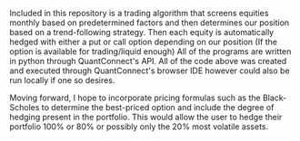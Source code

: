 Included in this repository is a trading algorithm that screens equities monthly based on predetermined factors and then determines our position based on a trend-following strategy. 
Then each equity is automatically hedged with either a put or call option depending on our position (If the option is available for trading/liquid enough)
All of the programs are written in python through QuantConnect's API. All of the code above was created and executed through QuantConnect's browser IDE however could also be run locally if one so desires.

Moving forward, I hope to incorporate pricing formulas such as the Black-Scholes to determine the best-priced option and include the degree of hedging present in the portfolio. 
This would allow the user to hedge their portfolio 100% or 80% or possibly only the 20% most volatile assets. 
